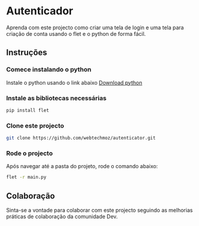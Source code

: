 # Autenticador

Aprenda com este projecto como criar uma tela de login e uma tela para criação de conta usando o flet e o python de forma fácil.

## Instruções

### Comece instalando o python
Instale o python usando o link abaixo
[Download python](https://www.python.org/downloads/)

### Instale as bibliotecas necessárias
```bash
pip install flet
```

### Clone este projecto
```bash
git clone https://github.com/webtechmoz/autenticator.git
```

### Rode o projecto
Após navegar até a pasta do projeto, rode o comando abaixo:
```bash
flet -r main.py
```

## Colaboração
Sinta-se a vontade para colaborar com este projecto seguindo as melhorias práticas de colaboração da comunidade Dev.